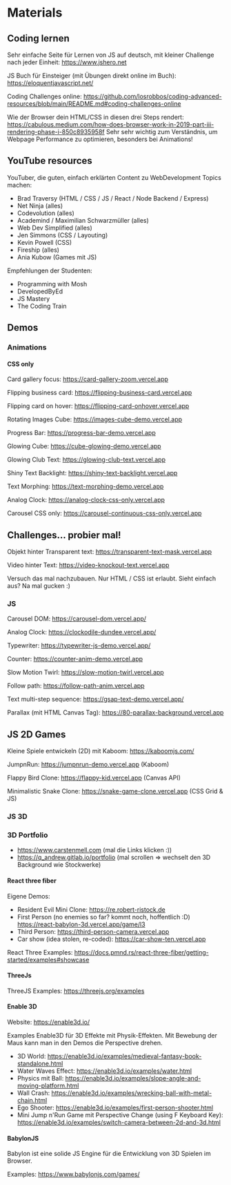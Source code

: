 # Materials

## Coding lernen

Sehr einfache Seite für Lernen von JS auf deutsch, mit kleiner Challenge nach jeder Einheit:
https://www.jshero.net

JS Buch für Einsteiger (mit Übungen direkt online im Buch):
https://eloquentjavascript.net/

Coding Challenges online:
https://github.com/losrobbos/coding-advanced-resources/blob/main/README.md#coding-challenges-online

Wie der Browser dein HTML/CSS in diesen drei Steps rendert:
https://cabulous.medium.com/how-does-browser-work-in-2019-part-iii-rendering-phase-i-850c8935958f
Sehr sehr wichtig zum Verständnis, um Webpage Performance zu optimieren, besonders bei Animations!

## YouTube resources

YouTuber, die guten, einfach erklärten Content zu WebDevelopment Topics machen:

- Brad Traversy (HTML / CSS / JS / React / Node Backend / Express)
- Net Ninja (alles)
- Codevolution (alles)
- Academind / Maximilian Schwarzmüller (alles)
- Web Dev Simplified (alles)
- Jen Simmons (CSS / Layouting)
- Kevin Powell (CSS)
- Fireship (alles)
- Ania Kubow (Games mit JS)

Empfehlungen der Studenten:
- Programming with Mosh
- DevelopedByEd
- JS Mastery
- The Coding Train


## Demos

### Animations

#### CSS only

Card gallery focus: https://card-gallery-zoom.vercel.app

Flipping business card: https://flipping-business-card.vercel.app

Flipping card on hover: https://flipping-card-onhover.vercel.app

Rotating Images Cube: https://images-cube-demo.vercel.app

Progress Bar: https://progress-bar-demo.vercel.app

Glowing Cube: https://cube-glowing-demo.vercel.app 

Glowing Club Text: https://glowing-club-text.vercel.app

Shiny Text Backlight: https://shiny-text-backlight.vercel.app

Text Morphing: https://text-morphing-demo.vercel.app

Analog Clock: https://analog-clock-css-only.vercel.app

Carousel CSS only: https://carousel-continuous-css-only.vercel.app

## Challenges... probier mal!

Objekt hinter Transparent text: https://transparent-text-mask.vercel.app

Video hinter Text: https://video-knockout-text.vercel.app

Versuch das mal nachzubauen. Nur HTML / CSS ist erlaubt. 
Sieht einfach aus? Na mal gucken :)

### JS

Carousel DOM: https://carousel-dom.vercel.app/

Analog Clock: https://clockodile-dundee.vercel.app/

Typewriter: https://typewriter-js-demo.vercel.app/

Counter: https://counter-anim-demo.vercel.app

Slow Motion Twirl: https://slow-motion-twirl.vercel.app

Follow path: https://follow-path-anim.vercel.app

Text multi-step sequence: https://gsap-text-demo.vercel.app/

Parallax (mit HTML Canvas Tag): https://80-parallax-background.vercel.app


## JS 2D Games

Kleine Spiele entwickeln (2D) mit Kaboom: https://kaboomjs.com/

JumpnRun: https://jumpnrun-demo.vercel.app (Kaboom)

Flappy Bird Clone: https://flappy-kid.vercel.app (Canvas API)

Minimalistic Snake Clone: https://snake-game-clone.vercel.app (CSS Grid & JS)

### JS 3D 

### 3D Portfolio

- https://www.carstenmell.com (mal die Links klicken :))
- https://q_andrew.gitlab.io/portfolio (mal scrollen => wechselt den 3D Background wie Stockwerke)

#### React three fiber

Eigene Demos: 
- Resident Evil Mini Clone: https://re.robert-ristock.de
- First Person (no enemies so far? kommt noch, hoffentlich :D) https://react-babylon-3d.vercel.app/game/l3
- Third Person: https://third-person-camera.vercel.app
- Car show (idea stolen, re-coded): https://car-show-ten.vercel.app

React Three Examples: https://docs.pmnd.rs/react-three-fiber/getting-started/examples#showcase

#### ThreeJs

ThreeJS Examples: https://threejs.org/examples

#### Enable 3D

Website: https://enable3d.io/

Examples Enable3D für 3D Effekte mit Physik-Effekten. Mit Bewebung der Maus kann man in den Demos die Perspective drehen.

- 3D World: https://enable3d.io/examples/medieval-fantasy-book-standalone.html
- Water Waves Effect: https://enable3d.io/examples/water.html
- Physics mit Ball: https://enable3d.io/examples/slope-angle-and-moving-platform.html
- Wall Crash: https://enable3d.io/examples/wrecking-ball-with-metal-chain.html
- Ego Shooter: https://enable3d.io/examples/first-person-shooter.html
- Mini Jump n'Run Game mit Perspective Change (using F Keyboard Key): https://enable3d.io/examples/switch-camera-between-2d-and-3d.html

#### BabylonJS

Babylon ist eine solide JS Engine für die Entwicklung von 3D Spielen im Browser.

Examples: https://www.babylonjs.com/games/

